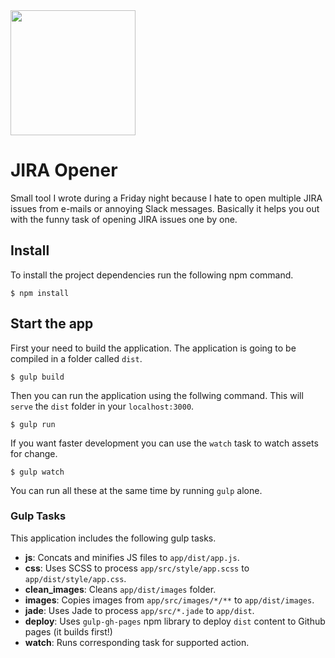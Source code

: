 <img src="https://cloud.githubusercontent.com/assets/1270156/15095384/2ff04768-1489-11e6-8971-4258ac35da97.png" width="200" />

# JIRA Opener

Small tool I wrote during a Friday night because I hate to open multiple JIRA issues from e-mails or annoying Slack messages. Basically it helps you out with the funny task of opening JIRA issues one by one.

## Install

To install the project dependencies run the following npm command.

```shell
$ npm install
```

## Start the app

First your need to build the application. The application is going to be compiled in a folder called `dist`.

```shell
$ gulp build
```

Then you can run the application using the follwing command. This will `serve` the `dist` folder in your `localhost:3000`.

```shell
$ gulp run
```

If you want faster development you can use the `watch` task to watch assets for change.

```shell
$ gulp watch
```

You can run all these at the same time by running `gulp` alone.

### Gulp Tasks

This application includes the following gulp tasks.

- **js**: Concats and minifies JS files to `app/dist/app.js`.
- **css**: Uses SCSS to process `app/src/style/app.scss` to `app/dist/style/app.css`.
- **clean_images**: Cleans `app/dist/images` folder.
- **images**: Copies images from `app/src/images/*/**` to `app/dist/images`.
- **jade**: Uses Jade to process `app/src/*.jade` to `app/dist`.
- **deploy**: Uses `gulp-gh-pages` npm library to deploy `dist` content to Github pages (it builds first!)
- **watch**: Runs corresponding task for supported action.
